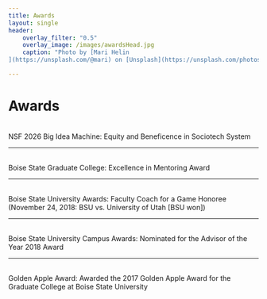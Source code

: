 ```yaml
---
title: Awards
layout: single
header:
    overlay_filter: "0.5"
    overlay_image: /images/awardsHead.jpg
    caption: "Photo by [Mari Helin
](https://unsplash.com/@mari) on [Unsplash](https://unsplash.com/photos/ilSnKT1IMxE)"

---
```


# Awards
<br>
NSF 2026 Big Idea Machine: Equity and Beneficence in Sociotech System

 <hr>
 <br>
Boise State Graduate College: Excellence in Mentoring Award
<hr>
<br>
Boise State University Awards: Faculty Coach for a Game Honoree (November 24, 2018: BSU vs. University of Utah [BSU won])
<hr>
<br>
Boise State University Campus Awards: Nominated for the Advisor of the Year 2018 Award
<hr>
<br>
Golden Apple Award: Awarded the 2017 Golden Apple Award for the Graduate College at Boise State University
